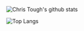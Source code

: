 ![Chris Tough's github stats](https://github-readme-stats.vercel.app/api?username=iamchristough&count_private=true&theme=dark&show_icons=true&hide=stars,contribs)

![Top Langs](https://github-readme-stats.vercel.app/api/top-langs/?username=iamchristough)
